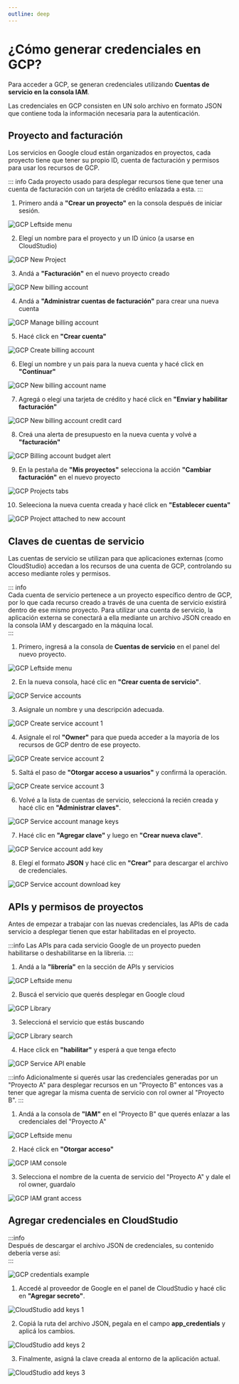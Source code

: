 ```yaml
---
outline: deep
---
```


# ¿Cómo generar credenciales en GCP?

Para acceder a GCP, se generan credenciales utilizando **Cuentas de servicio en la consola IAM**.

Las credenciales en GCP consisten en UN solo archivo en formato JSON que contiene toda la información necesaria para la autenticación.

## Proyecto and facturación

Los servicios en Google cloud están organizados en proyectos, cada proyecto tiene que tener su propio ID, cuenta de facturación y permisos para usar los recursos de GCP.

::: info
Cada proyecto usado para desplegar recursos tiene que tener una cuenta de facturación con un tarjeta de crédito enlazada a esta.
:::

1. Primero andá a **"Crear un proyecto"** en la consola después de iniciar sesión.

![GCP Leftside menu](../../assets/images/gcp_credentials/gcp_credentials_new_project_1.png)

2. Elegí un nombre para el proyecto y un ID único (a usarse en CloudStudio)

![GCP New Project](../../assets/images/gcp_credentials/gcp_credentials_new_project_2.png)

3. Andá a **"Facturación"** en el nuevo proyecto creado

![GCP New billing account](../../assets/images/gcp_credentials/gcp_credentials_new_billing_1.png)

4. Andá a **"Administrar cuentas de facturación"** para crear una nueva cuenta

![GCP Manage billing account](../../assets/images/gcp_credentials/gcp_credentials_new_billing_2.png)

5. Hacé click en **"Crear cuenta"**

![GCP Create billing account](../../assets/images/gcp_credentials/gcp_credentials_new_billing_3.png)

6. Elegí un nombre y un pais para la nueva cuenta y hacé click en **"Continuar"**

![GCP New billing account name](../../assets/images/gcp_credentials/gcp_credentials_new_billing_4.png)

7. Agregá o elegí una tarjeta de crédito y hacé click en **"Enviar y habilitar facturación"**

![GCP New billing account credit card](../../assets/images/gcp_credentials/gcp_credentials_new_billing_5.png)

8. Creá una alerta de presupuesto en la nueva cuenta y volvé a **"facturación"**

![GCP Billing account budget alert](../../assets/images/gcp_credentials/gcp_credentials_new_billing_6.png)

9. En la pestaña de **"Mis proyectos"** selecciona la acción **"Cambiar facturación"** en el nuevo proyecto

![GCP Projects tabs](../../assets/images/gcp_credentials/gcp_credentials_new_billing_7.png)

10. Seleeciona la nueva cuenta creada y hacé click en **"Establecer cuenta"**

![GCP Project attached to new account](../../assets/images/gcp_credentials/gcp_credentials_new_billing_8.png)

## Claves de cuentas de servicio  

Las cuentas de servicio se utilizan para que aplicaciones externas (como CloudStudio) accedan a los recursos de una cuenta de GCP, controlando su acceso mediante roles y permisos.  

::: info  
Cada cuenta de servicio pertenece a un proyecto específico dentro de GCP, por lo que cada recurso creado a través de una cuenta de servicio existirá dentro de ese mismo proyecto. Para utilizar una cuenta de servicio, la aplicación externa se conectará a ella mediante un archivo JSON creado en la consola IAM y descargado en la máquina local.  
:::  

1. Primero, ingresá a la consola de **Cuentas de servicio** en el panel del nuevo proyecto.  

![GCP Leftside menu](../../assets/images/gcp_credentials/gcp_credentials_sidemenu.png)  

2. En la nueva consola, hacé clic en **"Crear cuenta de servicio"**.  

![GCP Service accounts](../../assets/images/gcp_credentials/gcp_credentials_service_accounts.png)  

3. Asignale un nombre y una descripción adecuada.  

![GCP Create service account 1](../../assets/images/gcp_credentials/gcp_credentials_create_service_account.png)  

4. Asignale el rol **"Owner"** para que pueda acceder a la mayoría de los recursos de GCP dentro de ese proyecto.  

![GCP Create service account 2](../../assets/images/gcp_credentials/gcp_credentials_service_account_permissions.png)  

5. Saltá el paso de **"Otorgar acceso a usuarios"** y confirmá la operación.  

![GCP Create service account 3](../../assets/images/gcp_credentials/gcp_credentials_service_account_confirm.png)  

6. Volvé a la lista de cuentas de servicio, seleccioná la recién creada y hacé clic en **"Administrar claves"**.  

![GCP Service account manage keys](../../assets/images/gcp_credentials/gcp_credentials_service_account_keys.png)  

7. Hacé clic en **"Agregar clave"** y luego en **"Crear nueva clave"**.  

![GCP Service account add key](../../assets/images/gcp_credentials/gcp_credentials_service_account_create_key.png)  

8. Elegí el formato **JSON** y hacé clic en **"Crear"** para descargar el archivo de credenciales.  

![GCP Service account download key](../../assets/images/gcp_credentials/gcp_credentials_service_account_create_key_confirm.png)  

## APIs y permisos de proyectos

Antes de empezar a trabajar con las nuevas credenciales, las APIs de cada servicio a desplegar tienen que estar habilitadas en el proyecto.

:::info
Las APIs para cada servicio Google de un proyecto pueden habilitarse o deshabilitarse en la libreria.
:::

1. Andá a la **"librería"** en la sección de APIs y servicios

![GCP Leftside menu](../../assets/images/gcp_credentials/gcp_credentials_apis_1.png)

2. Buscá el servicio que querés desplegar en Google cloud

![GCP Library](../../assets/images/gcp_credentials/gcp_credentials_apis_2.png)

3. Seleccioná el servicio que estás buscando

![GCP Library search](../../assets/images/gcp_credentials/gcp_credentials_apis_3.png)

4. Hace click en **"habilitar"** y esperá a que tenga efecto

![GCP Service API enable](../../assets/images/gcp_credentials/gcp_credentials_apis_4.png)

:::info
Adicionalmente si querés usar las credenciales generadas por un "Proyecto A" para desplegar recursos en un "Proyecto B" entonces vas a tener que agregar la misma cuenta de servicio con rol owner al "Proyecto B".
:::

1. Andá a la consola de **"IAM"** en el "Proyecto B" que querés enlazar a las credenciales del "Proyecto A"

![GCP Leftside menu](../../assets/images/gcp_credentials/gcp_credentials_cross_project_1.png)

2. Hacé click en **"Otorgar acceso"**

![GCP IAM console](../../assets/images/gcp_credentials/gcp_credentials_cross_project_2.png)

3. Selecciona el nombre de la cuenta de servicio del "Proyecto A" y dale el rol owner, guardalo

![GCP IAM grant access](../../assets/images/gcp_credentials/gcp_credentials_cross_project_3.png)

## Agregar credenciales en CloudStudio  

:::info  
Después de descargar el archivo JSON de credenciales, su contenido debería verse así:  
:::  

![GCP credentials example](../../assets/images/gcp_credentials/gcp_credentials_example.png)  

1. Accedé al proveedor de Google en el panel de CloudStudio y hacé clic en **"Agregar secreto"**.  

![CloudStudio add keys 1](../../assets/images/gcp_credentials/gcp_credentials_cloud_studio_add_1.png)  

2. Copiá la ruta del archivo JSON, pegala en el campo **app_credentials** y aplicá los cambios.  

![CloudStudio add keys 2](../../assets/images/gcp_credentials/gcp_credentials_cloud_studio_add_2.png)  

3. Finalmente, asigná la clave creada al entorno de la aplicación actual.  

![CloudStudio add keys 3](../../assets/images/gcp_credentials/gcp_credentials_cloud_studio_add_3.png)  
